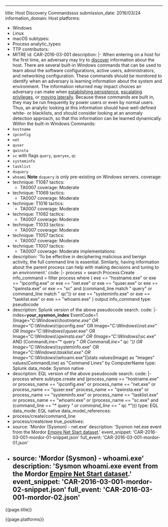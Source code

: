 ---
title: Host Discovery Commandssss
submission_date: 2016/03/24
information_domain: Host
platforms:
  - Windows
  - Linux
  - macOS
subtypes:
  - Process
analytic_types:
  - TTP
contributors:
  - MITRE
id: CAR-2016-03-001
description: |-
  When entering on a host for the first time, an adversary may try to [discover](https://attack.mitre.org/tactics/TA0007) information about the host. There are several built-in Windows commands that can be used to learn about the software configurations, active users, administrators, and networking configuration. These commands should be monitored to identify when an adversary is learning information about the system and environment. The information returned may impact choices an adversary can make when [establishing persistence](https://attack.mitre.org/tactics/TA0003), [escalating privileges](https://attack.mitre.org/tactics/TA0004), or [moving laterally](https://attack.mitre.org/tactics/TA0008).
  Because these commands are built in, they may be run frequently by power users or even by normal users. Thus, an analytic looking at this information should have well-defined white- or blacklists, and should consider looking at an anomaly detection approach, so that this information can be learned dynamically.
  Within the built-in Windows Commands:
  -   `hostname`
  -   `ipconfig`
  -   `net`
  -   `quser`
  -   `qwinsta`
  -   `sc` with flags `query`, `queryex`, `qc`
  -   `systeminfo`
  -   `tasklist`
  -   `dsquery`
  -   `whoami`
  **Note** `dsquery` is only pre-existing on Windows servers.
coverage:
  - technique: T1087
    tactics:
      - TA0007
    coverage: Moderate
  - technique: T1069
    tactics:
      - TA0007
    coverage: Moderate
  - technique: T1016
    tactics:
      - TA0007
    coverage: Moderate
  - technique: T1082
    tactics:
      - TA0007
    coverage: Moderate
  - technique: T1033
    tactics:
      - TA0007
    coverage: Moderate
  - technique: T1057
    tactics:
      - TA0007
    coverage: Moderate
  - technique: T1007
    tactics:
      - TA0007
    coverage: Moderate
implementations:
  - description: 'To be effective in deciphering malicious and benign activity, the full command line is essential. Similarly, having information about the parent process can help with making decisions and tuning to an environment.'
    code: |-
      process = search Process:Create
      info_command = filter process where (
       exe == "hostname.exe" or 
       exe == "ipconfig.exe" or 
       exe == "net.exe" or 
       exe == "quser.exe" or 
       exe == "qwinsta.exe" or
       exe == "sc" and (command_line match " query" or command_line match " qc")) or
       exe == "systeminfo.exe" or 
       exe == "tasklist.exe" or 
       exe == "whoami.exe"
      )
      output info_command
    type: pseudocode
  - description: Splunk version of the above pseudocode search.
    code: |-
      index=__your_sysmon_index__ EventCode=1 (Image="C:\\Windows\\*\\hostname.exe" OR Image="C:\\Windows\\*\\ipconfig.exe" OR Image="C:\\Windows\\*\\net.exe" OR Image="C:\\Windows\\*\\quser.exe" OR Image="C:\\Windows\\*\\qwinsta.exe" OR (Image="C:\\Windows\\*\\sc.exe" AND (CommandLine="* query *" OR CommandLine="* qc *")) OR Image="C:\\Windows\\*\\systeminfo.exe" OR Image="C:\\Windows\\*\\tasklist.exe" OR Image="C:\\Windows\\*\\whoami.exe")|stats values(Image) as "Images" values(CommandLine) as "Command Lines" by ComputerName
    type: Splunk
    data_mode: Sysmon native
  - description: EQL version of the above pseudocode search.
    code: |-
      process where subtype.create and
        (process_name == "hostname.exe" or process_name == "ipconfig.exe" or process_name == "net.exe" or process_name == "quser.exe" process_name == "qwinsta.exe" or process_name == "systeminfo.exe" or process_name == "tasklist.exe" or process_name == "whoami.exe" or (process_name == "sc.exe" and (command_line == "* query *" or command_line == "* qc *")))
    type: EQL
    data_mode: EQL native
data_model_references:
  - process/create/command_line
  - process/create/exe
true_positives:
  - source: 'Mordor (Sysmon) - net.exe'
    description: 'Sysmon net.exe event from the Mordor [Empire Net Start dataset](https://github.com/hunters-forge/mordor/blob/master/small_datasets/windows/discovery/system_service_discovery_T1007/empire_net_start.md).'
    event_snippet: 'CAR-2016-03-001-mordor-01-snippet.json'
    full_event: 'CAR-2016-03-001-mordor-01.json'
  - source: 'Mordor (Sysmon) - whoami.exe'
    description: 'Sysmon whoami.exe event from the Mordor [Empire Net Start dataset](https://github.com/hunters-forge/mordor/blob/master/small_datasets/windows/discovery/system_service_discovery_T1007/empire_net_start.md).'
    event_snippet: 'CAR-2016-03-001-mordor-02-snippet.json'
    full_event: 'CAR-2016-03-001-mordor-02.json'
    ---

{{page.title}}

{{page.platforms}}
